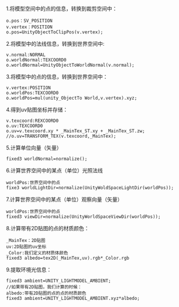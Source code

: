 1.将模型空间中的点的信息，转换到裁剪空间中：
```
o.pos：SV_POSITION
v.vertex：POSITION
o.pos=UnityObjectToClipPos(v.vertex);
```

2.将模型中的法线信息，转换到世界空间中:

```
v.normal:NORMAL
o.worldNormal:TEXCOORD0
o.worldNormal=UnityObjectToWorldNormal(v.normal);
```

3.将模型中的点的信息，转换到世界空间中：

```
v.vertex:POSITION
o.worldPos:TEXCOORD0
o.worldPos=mul(unity_ObjectTo World,v.vertex).xyz;
```

4.得到uv贴图坐标并存储：

```
v.texcoord:REXCOORD0
o.uv:TEXCOORD0
o.uv=v.texcoord.xy * _MainTex_ST.xy + _MainTex_ST.zw;
//o.uv=TRANSFORM_TEX(v.texcoord,_MainTex);
```

5.计算单位向量（矢量）

```
fixed3 worldNormal=normalize();
```

6.计算世界空间中的某点（单位）光照法线

```
worldPos:世界空间中的点
fixe3 worldLightDir=normalize(UnityWoldSpaceLightDir(worldPos));
```

7.计算世界空间中的某点（单位）观察向量（矢量）

```
worldPos:世界空间中的点
fixed3 viewDir=normalize(UnityWorldSpaceViewDir(worldPos));
```

8.计算带有2D贴图的点的材质颜色：

```
_MainTex：2D贴图
uv:2D贴图的uv坐标
_Color:我们定义的材质体颜色
fixed3 albedo=tex2D(_MainTex,uv).rgb*_Color.rgb
```

9.提取环境光信息：

```
fixed3 ambient=UNITY_LIGHTMODEL_AMBIENT;
//如果带有2D贴图，我们计算的时候：
albedo:带有2D贴图的点的点的材质颜色
fixed3 ambient=UNITY_LIGHTMODEL_AMBIENT.xyz*albedo;
```

















